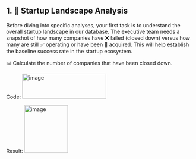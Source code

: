 ## 1. 🚀 Startup Landscape Analysis 

Before diving into specific analyses, your first task is to understand the overall startup landscape in our database. The executive team needs a snapshot of how many companies have ❌ failed (closed down) versus how many are still ✅ operating or have been 🛒 acquired. This will help establish the baseline success rate in the startup ecosystem.  

📊 Calculate the number of companies that have been closed down.  


Code:
<img width="226" height="68" alt="image" src="https://github.com/user-attachments/assets/505ea9cf-3a4a-4af0-b2f2-cbb69b40a72b" />

Result:
<img width="117" height="129" alt="image" src="https://github.com/user-attachments/assets/6a18e595-7032-4c08-adad-1030f9c7477a" />

